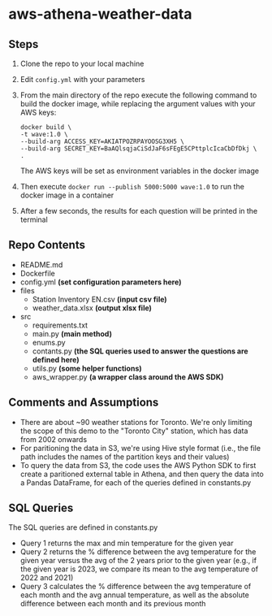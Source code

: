 # aws-athena-weather-data

## Steps

1. Clone the repo to your local machine
2. Edit `config.yml` with your parameters
3. From the main directory of the repo execute the following command to build the docker image, while replacing the argument values with your AWS keys:
    ```
    docker build \
    -t wave:1.0 \
    --build-arg ACCESS_KEY=AKIATPOZRPAYOOSG3XH5 \
    --build-arg SECRET_KEY=BaAQlsqjaCiSdJaF6sFEgE5CPttplcIcaCbDfDkj \
    .
    ```
    The AWS keys will be set as environment variables in the docker image  

4. Then execute `docker run --publish 5000:5000 wave:1.0` to run the docker image in a container
5. After a few seconds, the results for each question will be printed in the terminal

## Repo Contents

- README.md
- Dockerfile
- config.yml **(set configuration parameters here)**
- files
    - Station Inventory EN.csv **(input csv file)**
    - weather_data.xlsx **(output xlsx file)**
- src
    - requirements.txt
    - main.py **(main method)**
    - enums.py
    - contants.py **(the SQL queries used to answer the questions are defined here)**
    - utils.py **(some helper functions)**
    - aws_wrapper.py **(a wrapper class around the AWS SDK)**

## Comments and Assumptions

- There are about ~90 weather stations for Toronto. We're only limiting the scope of this demo to the "Toronto City" station, which has data from 2002 onwards
- For paritioning the data in S3, we're using Hive style format (i.e., the file path includes the names of the partition keys and their values)
- To query the data from S3, the code uses the AWS Python SDK to first create a paritioned external table in Athena, and then query the data into a Pandas DataFrame, for each of the queries defined in constants.py

## SQL Queries
The SQL queries are defined in constants.py
- Query 1 returns the max and min temperature for the given year
- Query 2 returns the % difference between the avg temperature for the given year versus the avg of the 2 years prior to the given year (e.g., if the given year is 2023, we compare its mean to the avg temperature of 2022 and 2021)
- Query 3 calculates the % difference between the avg temperature of each month and the avg annual temperature, as well as the absolute difference between each month and its previous month